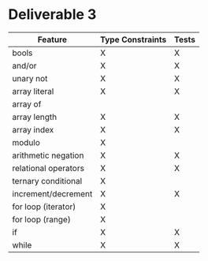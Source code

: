 # Deliverable 3
| Feature              | Type Constraints | Tests |
|----------------------|------------------|-------|
| bools                |                 X|      X|
| and/or               |                 X|      X|
| unary not            |                 X|      X|
| array literal        |                 X|      X|
| array of             |                  |       |
| array length         |                 X|      X|
| array index          |                 X|      X|
| modulo               |                 X|       |
| arithmetic negation  |                 X|      X|
| relational operators |                 X|      X|
| ternary conditional  |                 X|       |
| increment/decrement  |                 X|      X|
| for loop (iterator)  |                 X|       |
| for loop (range)     |                 X|       |
| if                   |                 X|      X|
| while                |                 X|      X|